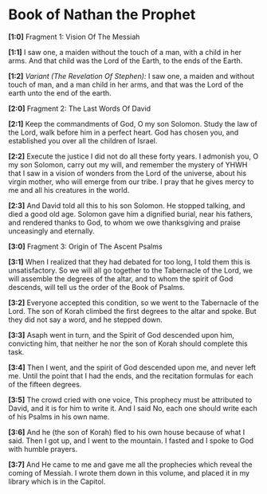 # Book of Nathan the Prophet

**[1:0]** Fragment 1: Vision Of The Messiah

**[1:1]** I saw one, a maiden without the touch of a man, with a child in her arms. And that child was the Lord of the Earth, to the ends of the Earth.

**[1:2]** *Variant (The Revelation Of Stephen):* I saw one, a maiden and without touch of man, and a man child in her arms, and that was the Lord of the earth unto the end of the earth.

**[2:0]** Fragment 2: The Last Words Of David

**[2:1]** Keep the commandments of God, O my son Solomon. Study the law of the Lord, walk before him in a perfect heart. God has chosen you, and established you over all the children of Israel.

**[2:2]** Execute the justice I did not do all these forty years. I admonish you, O my son Solomon, carry out my will, and remember the mystery of YHWH that I saw in a vision of wonders from the Lord of the universe, about his virgin mother, who will emerge from our tribe. I pray that he gives mercy to me and all his creatures in the world.

**[2:3]** And David told all this to his son Solomon. He stopped talking, and died a good old age. Solomon gave him a dignified burial, near his fathers, and rendered thanks to God, to whom we owe thanksgiving and praise unceasingly and eternally.

**[3:0]** Fragment 3: Origin of The Ascent Psalms

**[3:1]** When I realized that they had debated for too long, I told them this is unsatisfactory. So we will all go together to the Tabernacle of the Lord, we will assemble the degrees of the altar, and to whom the spirit of God descends, will tell us the order of the Book of Psalms.

**[3:2]** Everyone accepted this condition, so we went to the Tabernacle of the Lord. The son of Korah climbed the first degrees to the altar and spoke. But they did not say a word, and he stepped down.

**[3:3]** Asaph went in turn, and the Spirit of God descended upon him, convicting him, that neither he nor the son of Korah should complete this task.

**[3:4]** Then I went, and the spirit of God descended upon me, and never left me. Until the point that I had the ends, and the recitation formulas for each of the fifteen degrees.

**[3:5]** The crowd cried with one voice, This prophecy must be attributed to David, and it is for him to write it. And I said No, each one should write each of his Psalms in his own name.

**[3:6]** And he (the son of Korah) fled to his own house because of what I said. Then I got up, and I went to the mountain. I fasted and I spoke to God with humble prayers.

**[3:7]** And He came to me and gave me all the prophecies which reveal the coming of Messiah. I wrote them down in this volume, and placed it in my library which is in the Capitol.
